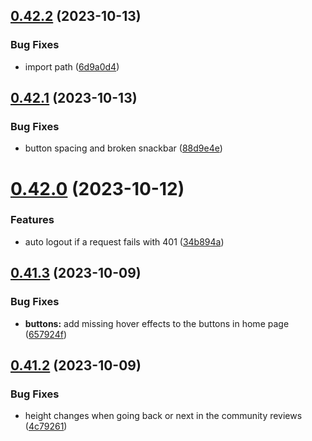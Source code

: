 ## [0.42.2](https://github.com/onesoft-sudo/sudobot-dashboard/compare/v0.42.1...v0.42.2) (2023-10-13)


### Bug Fixes

* import path ([6d9a0d4](https://github.com/onesoft-sudo/sudobot-dashboard/commit/6d9a0d41a68979e27db275f845dbf17c5ac73b6c))



## [0.42.1](https://github.com/onesoft-sudo/sudobot-dashboard/compare/v0.42.0...v0.42.1) (2023-10-13)


### Bug Fixes

* button spacing and broken snackbar ([88d9e4e](https://github.com/onesoft-sudo/sudobot-dashboard/commit/88d9e4eef7d7725f5c6b0026e81cff3da7c43edf))



# [0.42.0](https://github.com/onesoft-sudo/sudobot-dashboard/compare/v0.41.3...v0.42.0) (2023-10-12)


### Features

* auto logout if a request fails with 401 ([34b894a](https://github.com/onesoft-sudo/sudobot-dashboard/commit/34b894a0bd4d86ce5dab958b58f498106c679cd4))



## [0.41.3](https://github.com/onesoft-sudo/sudobot-dashboard/compare/v0.41.2...v0.41.3) (2023-10-09)


### Bug Fixes

* **buttons:** add missing hover effects to the buttons in home page ([657924f](https://github.com/onesoft-sudo/sudobot-dashboard/commit/657924f2e98a079465d3cc9a2d9c6ab3eff85d96))



## [0.41.2](https://github.com/onesoft-sudo/sudobot-dashboard/compare/v0.41.1...v0.41.2) (2023-10-09)


### Bug Fixes

* height changes when going back or next in the community reviews ([4c79261](https://github.com/onesoft-sudo/sudobot-dashboard/commit/4c79261ee20adedc0eb44574cb4835b66dede705))



